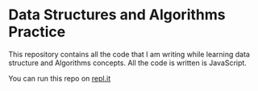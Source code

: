 # Data Structures and Algorithms Practice

This repository contains all the code that I am writing while learning data structure and Algorithms concepts. All the code is written is JavaScript.

You can run this repo on [repl.it](https://replit.com/@AayushK471/Data-Structures#README.md)

